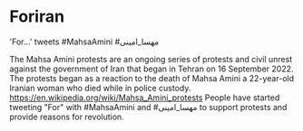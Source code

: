 # Foriran
'For...' tweets #MahsaAmini #مهسا_امینی

The Mahsa Amini protests are an ongoing series of protests and civil unrest against the government of Iran that began in Tehran on 16 September 2022. The protests began as a reaction to the death of Mahsa Amini a 22-year-old Iranian woman who died while in police custody. https://en.wikipedia.org/wiki/Mahsa_Amini_protests
People have started tweeting "For" with #MahsaAmini and #مهسا_امینی to support protests and provide reasons for revolution.
